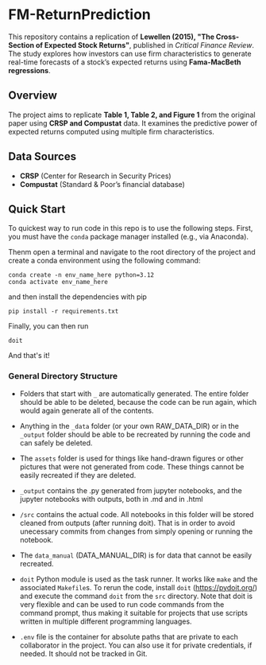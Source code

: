 # FM-ReturnPrediction

This repository contains a replication of **Lewellen (2015), "The Cross-Section of Expected Stock Returns"**, published in *Critical Finance Review*. The study explores how investors can use firm characteristics to generate real-time forecasts of a stock’s expected returns using **Fama-MacBeth regressions**.

## Overview
The project aims to replicate **Table 1, Table 2, and Figure 1** from the original paper using **CRSP and Compustat** data. It examines the predictive power of expected returns computed using multiple firm characteristics.

## Data Sources
- **CRSP** (Center for Research in Security Prices)
- **Compustat** (Standard & Poor’s financial database)


## Quick Start

To quickest way to run code in this repo is to use the following steps. First, you must have the `conda` package manager installed (e.g., via Anaconda).

Thenm open a terminal and navigate to the root directory of the project and create a 
conda environment using the following command:
```
conda create -n env_name_here python=3.12
conda activate env_name_here
```
and then install the dependencies with pip
```
pip install -r requirements.txt
```
Finally, you can then run 
```
doit
```
And that's it!


### General Directory Structure

 - Folders that start with `_` are automatically generated. The entire folder should be able to be deleted, because the code can be run again, which would again generate all of the contents. 

 - Anything in the `_data` folder (or your own RAW_DATA_DIR) or in the `_output` folder should be able to be recreated by running the code and can safely be deleted.

 - The `assets` folder is used for things like hand-drawn figures or other pictures that were not generated from code. These things cannot be easily recreated if they are deleted.

 - `_output` contains the .py generated from jupyter notebooks, and the jupyter notebooks with outputs, both in .md and in .html
 
 - `/src` contains the actual code. All notebooks in this folder will be stored cleaned from outputs (after running doit). That is in order to avoid unecessary commits from changes from simply opening or running the notebook.

 - The `data_manual` (DATA_MANUAL_DIR) is for data that cannot be easily recreated. 

 - `doit` Python module is used as the task runner. It works like `make` and the associated `Makefile`s. To rerun the code, install `doit` (https://pydoit.org/) and execute the command `doit` from the `src` directory. Note that doit is very flexible and can be used to run code commands from the command prompt, thus making it suitable for projects that use scripts written in multiple different programming languages.

 - `.env` file is the container for absolute paths that are private to each collaborator in the project. You can also use it for private credentials, if needed. It should not be tracked in Git.